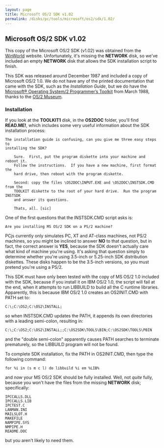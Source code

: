 ```yaml
---
layout: page
title: Microsoft OS/2 SDK v1.02
permalink: /disks/pc/tools/microsoft/os2/sdk/1.02/
---
```


Microsoft OS/2 SDK v1.02
---

This copy of the Microsoft OS/2 SDK (v1.02) was obtained from the [WinWorld](https://winworldpc.com/product/os-2-1x/10)
website.  Unfortunately, it's missing the **NETWORK** disk, so we've included an empty **NETWORK** disk
that allows the SDK installation script to finish.

This SDK was released around December 1987 and included a copy of Microsoft OS/2 1.0.  We do not have any of the
printed documentation that came with the SDK, such as the *Installation Guide*, but we do have the
[Microsoft® Operating System/2 Programmer’s Toolkit](/docs/os2/microsoft/ptk/1.0/) from March 1988, thanks to the
[OS/2 Museum](http://www.os2museum.com/).

### Installation

If you look at the **TOOLKIT1** disk, in the **OS2DOC** folder, you'll find **READ.ME!**, which includes some very
useful information about the SDK installation process:

	The installation guide is confusing, can you give me three easy steps to
	installing the SDK?
	
		Sure.  First, put the program diskette into your machine and reboot it.
		Follow the instructions.  If you have a new machine, first format the
		hard drive, then reboot with the program diskette.
	
		Second: copy the files \OS2DOC\INPUT.EXE and \OS2DOC\INSTSDK.CMD from the
		TOOLKIT diskette to the root of your hard drive.  Run the program INSTSDK
		and answer its questions.
	
		Thats, all. [sic]

One of the first questions that the INSTSDK.CMD script asks is:

	Are you installing MS OS/2 SDK on a PS/2 machine?

PCjs currently only simulates PC, XT and AT-class machines, not PS/2 machines, so you might be inclined to answer
**NO** to that question, but in fact, the correct answer is **YES**, because the SDK doesn't actually care what kind
of machine you're using.  It's asking that question simply to determine whether you're using 3.5-inch or 5.25-inch SDK
distribution diskettes.  These disks happen to be the 3.5-inch versions, so you must pretend you're using a PS/2.

This SDK must have only been tested with the copy of MS OS/2 1.0 included with the SDK, because if you install
it on IBM OS/2 1.0, the script will fail at the end, when it attempts to run LIBBUILD to build all the C runtime
libraries.  Apparently, this is because IBM OS/2 1.0 creates an OS2INIT.CMD with PATH set to:

	C:\;C:\OS2;C:\OS2\INSTALL;

so when INSTSDK.CMD updates the PATH, it appends its own directories with a leading semi-colon, resulting in:

	C:\;C:\OS2;C:\OS2\INSTALL;;C:\OS2SDK\TOOLS\BIN;C:\OS2SDK\TOOLS\PBIN

and the "double semi-colon" apparently causes PATH searches to terminate prematurely, so the LIBBUILD program will
not be found.

To complete SDK installation, fix the PATH in OS2INIT.CMD, then type the following command:

	for %i in (s m c l) do libbuild %i em %LIB%

and *now* your MS OS/2 SDK should be fully installed.  Well, not *quite* fully, because you won't have the files from
the missing **NETWORK** disk; specifically:

	IPCCALLS.DLL
	IPCCALLS.LIB
	IPCTEST.C
	LANMAN.INI
	MAILSLOT.H
	MAKEFILE
	NAMPIPE.SYS
	NMPIPE.H
	README.DOC

but you aren't likely to need them.
